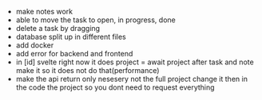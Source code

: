 - make notes work
- able to move the task to open, in progress, done
- delete a task by dragging
- database split up in different files
- add docker
- add error for backend and frontend
- in [id] svelte right now it does project = await project after task and note make it so it does not do that(performance)
- make the api return only nesesery not the full project change it then in the code the project so you dont need to request everything